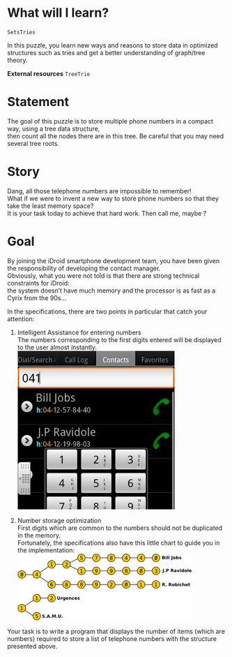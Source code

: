

# What will I learn?

	SetsTries

In this puzzle, you learn new ways and reasons to store data in optimized structures such as tries and get a better understanding of graph/tree theory.

**External resources** `TreeTrie`


# Statement

The goal of this puzzle is to store multiple phone numbers in a compact way, using a tree data structure,  
then count all the nodes there are in this tree. Be careful that you may need several tree roots.


# Story

Dang, all those telephone numbers are impossible to remember!  
What if we were to invent a new way to store phone numbers so that they take the least memory space?  
It is your task today to achieve that hard work. Then call me, maybe ?


# Goal

By joining the iDroid smartphone development team, you have been given the responsibility of developing the contact manager.  
Obviously, what you were not told is that there are strong technical constraints for iDroid:  
the system doesn’t have much memory and the processor is as fast as a Cyrix from the 90s...

In the specifications, there are two points in particular that catch your attention:

1. Intelligent Assistance for entering numbers  
The numbers corresponding to the first digits entered will be displayed to the user almost instantly.  
![altText](pic1.jpg "title")

2. Number storage optimization  
First digits which are common to the numbers should not be duplicated in the memory.  
Fortunately, the specifications also have this little chart to guide you in the implementation:  
![altText](pic2.png "title")

Your task is to write a program that displays the number of items (which are numbers) required to store a list of telephone numbers with the structure presented above.
 
